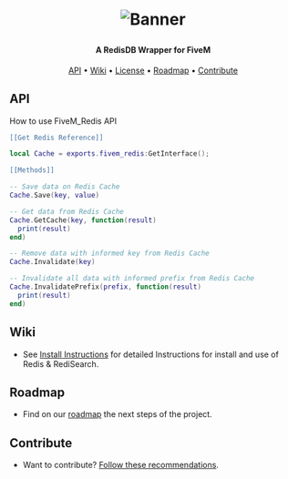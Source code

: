 <h1 align="center">

![Banner](https://raw.githubusercontent.com/Santagain/fivem_redis/main/banner.png)

</h1>

<h4 align="center">A RedisDB Wrapper for FiveM</h4>

<p align="center">
  <a href="#API">API</a> •
  <a href="#Wiki">Wiki</a> •
  <a href="#License">License</a> •
  <a href="#Roadmap">Roadmap</a> •
  <a href="#Contribute">Contribute</a>
</p>

## API

How to use FiveM_Redis API

```lua
[[Get Redis Reference]]

local Cache = exports.fivem_redis:GetInterface();

[[Methods]]

-- Save data on Redis Cache
Cache.Save(key, value)

-- Get data from Redis Cache
Cache.GetCache(key, function(result)
  print(result)
end)

-- Remove data with informed key from Redis Cache
Cache.Invalidate(key)

-- Invalidate all data with informed prefix from Redis Cache
Cache.InvalidatePrefix(prefix, function(result)
  print(result)
end)

```




## Wiki

- See [Install Instructions](https://github.com/Santagain/fivem_redis/wiki) for detailed Instructions for install and use of Redis & RediSearch.

## Roadmap

- Find on our [roadmap](https://github.com/Santagain/fivem_redis/projects/1) the next steps of the project.

## Contribute

- Want to contribute? [Follow these recommendations](https://github.com/Santagain/fivem_redis/blob/main/CONTRIBUTING.md).
